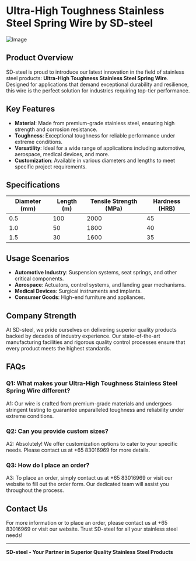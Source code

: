 # Ultra-High Toughness Stainless Steel Spring Wire by SD-steel

![Image](https://github.com/user-attachments/assets/2567258e-e124-4816-932d-1809bd27ef0b)

## Product Overview

SD-steel is proud to introduce our latest innovation in the field of stainless steel products: **Ultra-High Toughness Stainless Steel Spring Wire**. Designed for applications that demand exceptional durability and resilience, this wire is the perfect solution for industries requiring top-tier performance.

## Key Features

- **Material**: Made from premium-grade stainless steel, ensuring high strength and corrosion resistance.
- **Toughness**: Exceptional toughness for reliable performance under extreme conditions.
- **Versatility**: Ideal for a wide range of applications including automotive, aerospace, medical devices, and more.
- **Customization**: Available in various diameters and lengths to meet specific project requirements.

## Specifications

| Diameter (mm) | Length (m) | Tensile Strength (MPa) | Hardness (HRB) |
|---------------|------------|------------------------|----------------|
| 0.5           | 100        | 2000                   | 45             |
| 1.0           | 50         | 1800                   | 40             |
| 1.5           | 30         | 1600                   | 35             |

## Usage Scenarios

- **Automotive Industry**: Suspension systems, seat springs, and other critical components.
- **Aerospace**: Actuators, control systems, and landing gear mechanisms.
- **Medical Devices**: Surgical instruments and implants.
- **Consumer Goods**: High-end furniture and appliances.

## Company Strength

At SD-steel, we pride ourselves on delivering superior quality products backed by decades of industry experience. Our state-of-the-art manufacturing facilities and rigorous quality control processes ensure that every product meets the highest standards.

## FAQs

### Q1: What makes your Ultra-High Toughness Stainless Steel Spring Wire different?
A1: Our wire is crafted from premium-grade materials and undergoes stringent testing to guarantee unparalleled toughness and reliability under extreme conditions.

### Q2: Can you provide custom sizes?
A2: Absolutely! We offer customization options to cater to your specific needs. Please contact us at +65 83016969 for more details.

### Q3: How do I place an order?
A3: To place an order, simply contact us at +65 83016969 or visit our website to fill out the order form. Our dedicated team will assist you throughout the process.

## Contact Us

For more information or to place an order, please contact us at +65 83016969 or visit our website. Trust SD-steel for all your stainless steel needs!

---

**SD-steel - Your Partner in Superior Quality Stainless Steel Products**